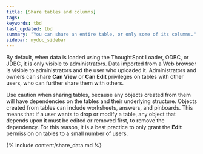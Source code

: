```yaml
---
title: [Share tables and columns]
tags:
keywords: tbd
last_updated: tbd
summary: "You can share an entire table, or only some of its columns."
sidebar: mydoc_sidebar
---
```

By default, when data is loaded using the ThoughtSpot Loader, ODBC, or JDBC, it is only visible to administrators. Data imported from a Web browser is visible to administrators and the user who uploaded it. Administrators and owners can share **Can View** or **Can Edit** privileges on tables with other users, who can further share them with others.

Use caution when sharing tables, because any objects created from them will have dependencies on the tables and their underlying structure. Objects created from tables can include worksheets, answers, and pinboards. This means that if a user wants to drop or modify a table, any object that depends upon it must be edited or removed first, to remove the dependency. For this reason, it is a best practice to only grant the **Edit** permission on tables to a small number of users.

{% include content/share_data.md %}

